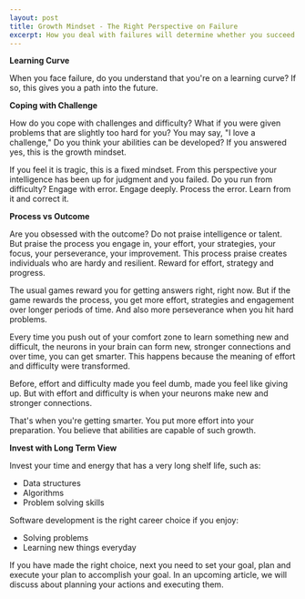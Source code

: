 ```yaml
---
layout: post
title: Growth Mindset - The Right Perspective on Failure
excerpt: How you deal with failures will determine whether you succeed in your career or not. Learn how to cope with challenges. Avoid the fixed mindset and adopt a growth mindset.
---
```


**Learning Curve**

When you face failure, do you understand that you're on a learning curve? If so, this gives you a path into the future.

**Coping with Challenge**

How do you cope with challenges and difficulty? What if you were given problems that are slightly too hard for you? You may say, "I love a challenge," Do you think your abilities can be developed? If you answered yes, this is the growth mindset.

If you feel it is tragic, this is a fixed mindset. From this perspective your intelligence has been up for judgment and you failed. Do you run from difficulty? Engage with error. Engage deeply. Process the error. Learn from it and correct it.

**Process vs Outcome**

Are you obsessed with the outcome? Do not praise intelligence or talent. But praise the process you engage in, your effort, your strategies, your focus, your perseverance, your improvement. This process praise creates individuals who are hardy and resilient. Reward for effort, strategy and progress.

The usual games reward you for getting answers right, right now. But if the game rewards the process, you get more effort, strategies and engagement over longer periods of time.  And also more perseverance when you hit hard problems.

Every time you push out of your comfort zone to learn something new and difficult, the neurons in your brain can form new, stronger connections and over time, you can get smarter. This happens because the meaning of effort and difficulty were transformed.

Before, effort and difficulty made you feel dumb, made you feel like giving up. But with effort and difficulty is when your neurons make new and stronger connections.

That's when you're getting smarter. You put more effort into your preparation. You believe that abilities are capable of such growth.

**Invest with Long Term View**

Invest your time and energy that has a very long shelf life, such as:

- Data structures
- Algorithms
- Problem solving skills 

Software development is the right career choice if you enjoy:

- Solving problems
- Learning new things everyday

If you have made the right choice, next you need to set your goal, plan and execute your plan to accomplish your goal. In an upcoming article, we will discuss about planning your actions and executing them.


